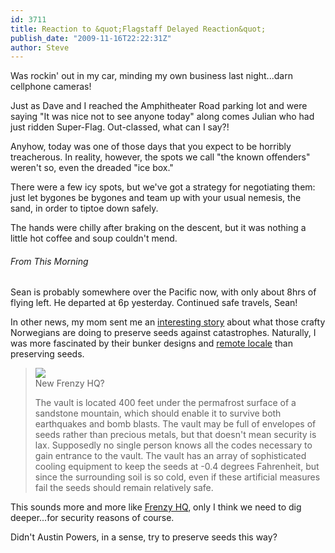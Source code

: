 ```yaml
---
id: 3711
title: Reaction to &quot;Flagstaff Delayed Reaction&quot;
publish_date: "2009-11-16T22:22:31Z"
author: Steve
---
```

  
Was rockin' out in my car, minding my own business last night...darn cellphone cameras!

Just as Dave and I reached the Amphitheater Road parking lot and were saying "It was nice not to see anyone today" along comes Julian who had just ridden Super-Flag. Out-classed, what can I say?!

Anyhow, today was one of those days that you expect to be horribly treacherous. In reality, however, the spots we call "the known offenders" weren't so, even the dreaded "ice box."

There were a few icy spots, but we've got a strategy for negotiating them: just let bygones be bygones and team up with your usual nemesis, the sand, in order to tiptoe down safely.

The hands were chilly after braking on the descent, but it was nothing a little hot coffee and soup couldn't mend.

###### From This Morning

Sean is probably somewhere over the Pacific now, with only about 8hrs of flying left. He departed at 6p yesterday. Continued safe travels, Sean!

In other news, my mom sent me an [interesting story](http://www.mentalfloss.com/blogs/archives/21898) about what those crafty Norwegians are doing to preserve seeds against catastrophes. Naturally, I was more fascinated by their bunker designs and [remote locale](http://maps.google.com/maps?client=opera&q=svalbard&oe=utf-8&ie=UTF8&hl=en&hq=&hnear=Svalbard&ll=78.819036,20.214844&spn=5.049863,33.046875&t=p&z=5) than preserving seeds.

> ![](http://www.flagstafffrenzy.org/wp-content/uploads/2009/11/seed-vault.jpg)  
> New Frenzy HQ?
> 
> The vault is located 400 feet under the permafrost surface of a sandstone mountain, which should enable it to survive both earthquakes and bomb blasts. The vault may be full of envelopes of seeds rather than precious metals, but that doesn't mean security is lax. Supposedly no single person knows all the codes necessary to gain entrance to the vault. The vault has an array of sophisticated cooling equipment to keep the seeds at -0.4 degrees Fahrenheit, but since the surrounding soil is so cold, even if these artificial measures fail the seeds should remain relatively safe.

This sounds more and more like [Frenzy HQ](http://www.flagstafffrenzy.org/2007/03/06/sunshine-canyon-ride-report-5), only I think we need to dig deeper...for security reasons of course.

Didn't Austin Powers, in a sense, try to preserve seeds this way?
